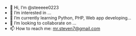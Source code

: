 - 👋 Hi, I’m @steeeee0223
- 👀 I’m interested in ...
- 🌱 I’m currently learning Python, PHP, Web app developing...
- 💞️ I’m looking to collaborate on ...
- 📫 How to reach me: mr.steven7@gmail.com

<!---
steeeee0223/steeeee0223 is a ✨ special ✨ repository because its `README.md` (this file) appears on your GitHub profile.
You can click the Preview link to take a look at your changes.
--->
